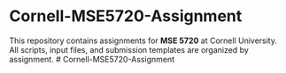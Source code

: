 # Cornell-MSE5720-Assignment

This repository contains assignments for **MSE 5720** at Cornell University.  
All scripts, input files, and submission templates are organized by assignment. # Cornell-MSE5720-Assignment
